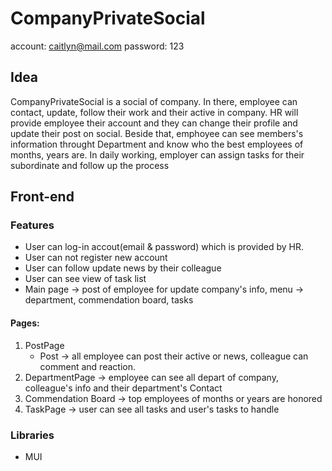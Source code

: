 # CompanyPrivateSocial
account: caitlyn@mail.com
password: 123

## Idea
CompanyPrivateSocial is a social of company. In there, employee can contact, update, follow their work and their active in company.
HR will provide employee their account and they can change their profile and update their post on social.
Beside that, emphoyee can see members's information throught Department and know who the best employees of months, years are. 
In daily working, employer can assign tasks for their subordinate and follow up the process
## Front-end
### Features
- User can log-in accout(email & password) which is provided by HR.
- User can not register new account
- User can follow update news by their colleague
- User can see view of task list
- Main page -> post of employee for update company's info, menu -> department, commendation board, tasks
#### Pages:
1. PostPage
    - Post -> all employee can post their active or news, colleague can comment and reaction.
2. DepartmentPage -> employee can see all depart of company, colleague's info and their department's Contact
3. Commendation Board -> top employees of months or years are honored  
4. TaskPage -> user can see all tasks and user's tasks to handle

### Libraries
- MUI

